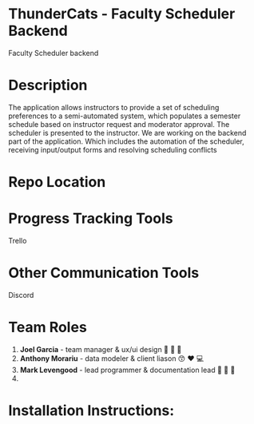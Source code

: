 # ThunderCats - Faculty Scheduler Backend
Faculty Scheduler backend

# Description
The application allows instructors to provide a set of scheduling preferences to
a semi-automated system, which populates a semester schedule based on instructor
request and moderator approval. The scheduler is presented to the instructor.
We are working on the backend part of the application. Which includes the
automation of the scheduler, receiving input/output forms and resolving scheduling
conflicts

# Repo Location

# Progress Tracking Tools
Trello

# Other Communication Tools
Discord

# Team Roles
1. **Joel Garcia** - team manager & ux/ui design :guitar: :wrench: :goat:
2. **Anthony Morariu** - data modeler & client liason :kissing_smiling_eyes: :heart: :computer:
3. **Mark Levengood** - lead programmer & documentation lead :clap: :statue_of_liberty: :movie_camera:
4.

# Installation Instructions:
